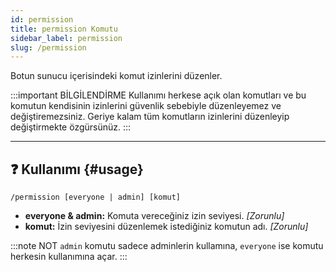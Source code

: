 ```yaml
---
id: permission
title: permission Komutu
sidebar_label: permission
slug: /permission
---
```

Botun sunucu içerisindeki komut izinlerini düzenler.

:::important BİLGİLENDİRME 
Kullanımı herkese açık olan komutları ve bu komutun kendisinin izinlerini güvenlik sebebiyle düzenleyemez ve değiştiremezsiniz.
Geriye kalam tüm komutların izinlerini düzenleyip değiştirmekte özgürsünüz.
:::

---

## ❓ Kullanımı {#usage}

`/permission [everyone | admin] [komut]`

- **everyone & admin:** Komuta vereceğiniz izin seviyesi. *[Zorunlu]*
- **komut:** İzin seviyesini düzenlemek istediğiniz komutun adı. *[Zorunlu]*

:::note NOT
`admin` komutu sadece adminlerin kullamına, `everyone` ise komutu herkesin kullanımına açar.
:::
